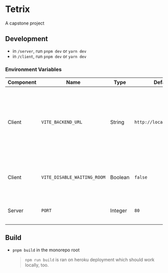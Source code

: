 # Tetrix
A capstone project

## Development
- in `/server`, run `pnpm dev` or `yarn dev`
- in `/client`, run `pnpm dev` or `yarn dev`

### Environment Variables
| Component | Name | Type | Default | Function |
| --------- | ---- | ---- | ------- | -------- |
| Client | `VITE_BACKEND_URL` | String | `http://localhost:3001/` | URL of the Tetrix backend server (not to be confused with the client Vite server) |
| Client | `VITE_DISABLE_WAITING_ROOM` | Boolean | `false` | Skips the game's initial player waiting room |
| Server | `PORT` | Integer | `80` | The port used by the server |


## Build
- `pnpm build` in the monorepo root
    > `npm run build` is ran on heroku deployment which should work locally, too.
